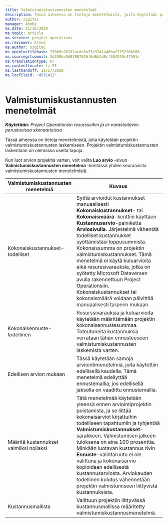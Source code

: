 ```yaml
---
title: Valmistumiskustannusten menetelmät
description: Tässä aiheessa on tietoja menetelmistä, joita käytetään projektin valmistumiskustannusten laskemiseen.
author: sigitac
manager: Annbe
ms.date: 11/16/2020
ms.topic: article
ms.service: project-operations
ms.reviewer: kfend
ms.author: sigitac
ms.openlocfilehash: 790b5c98182acdc0a37e3741a40baf7152f0bf66
ms.sourcegitcommit: 2d399bc9d07807626f0d6b2d0cf304240c47591c
ms.translationtype: HT
ms.contentlocale: fi-FI
ms.lasthandoff: 11/17/2020
ms.locfileid: "4531412"
---
```

# <a name="cost-to-complete-methods"></a>Valmistumiskustannusten menetelmät

_**Käytetään:** Project Operationsin resursseihin ja ei-varastoitaviin perustuvissa skenaarioissa_

Tässä aiheessa on tietoja menetelmistä, joita käytetään projektin valmistumiskustannusten laskemiseen. Projektin valmistumiskustannusten laskentaan on olemassa useita tapoja. 

Kun luot arvion projektia varten, voit valita **Luo arvio** -sivun **Valmistumiskustannusten menetelmä** -kentässä yhden seuraavista valmistumiskustannusten menetelmistä.

| Valmistumiskustannusten menetelmä    | Kuvaus                                                                                                                                                                                                                                                                                                                                                                                                                                                                                        |
|------------------------------|----------------------------------------------------------------------------------------------------------------------------------------------------------------------------------------------------------------------------------------------------------------------------------------------------------------------------------------------------------------------------------------------------------------------------------------------------------------------------------------------------|
| Kokonaiskustannukset-todelliset            | Syötä arvioidut kustannukset manuaalisesti **Kokonaiskustannukset**- tai **Kokonaismäärä**-kenttiin käyttäen **Kustannusarvio**-painiketta **Arviosivulla**. Järjestelmä vähentää todelliset kustannukset syöttämistäsi loppusummista. Kokonaissumma on projektin valmistumiskustannukset. Tämä menetelmä ei käytä kuluarvioita eikä resurssivarauksia, jotka on syötetty Microsoft Dataversen avulla rakennettuun Project Operationsiin. Kokonaiskustannukset tai kokonaismäärä voidaan päivittää manuaalisesti tarpeen mukaan.  |
| Kokonaisennuste-todellinen        | Resurssivarauksia ja kuluarvioita käytetään määrittämään projektin kokonaisennustesummaa. Toteutuneita kustannuksia verrataan tähän ennusteeseen valmistumiskustannusten laskemista varten.                                                                                                                                                                                                                                                                          |
| Edellisen arvion mukaan         | Tässä käytetään samoja arviointimenetelmiä, joita käytettiin edellisellä kaudella. Tämä menetelmä edellyttää ennustemallia, jos edellisellä jaksolla on vaadittu ennustemallia.                                                                                                                                                                                                                                                                                                                           |
| Määritä kustannukset valmiiksi nollaksi | Tätä menetelmää käytetään yleensä ennen arviointiprojektin poistamista, ja se liittää kokonaisarviot kirjattuihin todelliseen tapahtumiin ja tyhjentää **Valmistumiskustannukset**-sarakkeen. Valmistumisen jälkeen tuloksena on aina 100 prosenttia. Minkään luotavan kustannus rivin **Ennuste**-valintaruutu ei ole valittuna ja kokonaisarvio kopioidaan edellisestä kustannusarviosta. Arviokauden todellinen kulutus vähennetään projektin valmistumiseen liittyvistä kustannuksista.              |
| Kustannusmallista           | Valittuun projektiin liittyvässä kustannusmallissa määritetty valmistumiskustannusmenetelmä.                                                                                                                                                                                                                                                                                                                                                                          |
